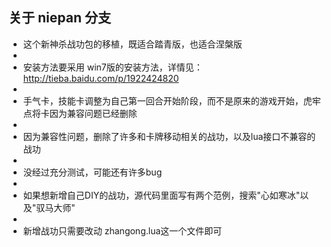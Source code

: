 关于 niepan 分支 
----------

* 这个新神杀战功包的移植，既适合踏青版，也适合涅槃版
*  
* 安装方法要采用 win7版的安装方法，详情见：http://tieba.baidu.com/p/1922424820
*  
* 手气卡，技能卡调整为自己第一回合开始阶段，而不是原来的游戏开始，虎牢点将卡因为兼容问题已经删除
* 
* 因为兼容性问题，删除了许多和卡牌移动相关的战功，以及lua接口不兼容的战功
* 
* 没经过充分测试，可能还有许多bug
* 
* 如果想新增自己DIY的战功，源代码里面写有两个范例，搜索"心如寒冰"以及"驭马大师"
* 
* 新增战功只需要改动 zhangong.lua这一个文件即可

    

